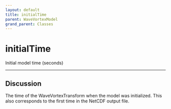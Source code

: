 ```yaml
---
layout: default
title: initialTime
parent: WaveVortexModel
grand_parent: Classes
---
```


#  initialTime

Initial model time (seconds)


---

## Discussion
The time of the WaveVortexTransform when the model was
  initialized. This also corresponds to the first time in the
  NetCDF output file.
